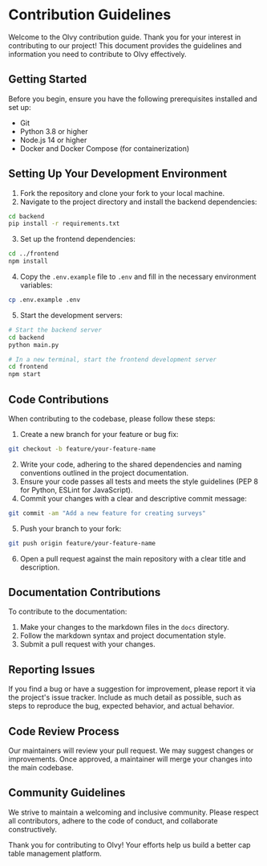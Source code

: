 # Contribution Guidelines

Welcome to the Olvy contribution guide. Thank you for your interest in contributing to our project! This document provides the guidelines and information you need to contribute to Olvy effectively.

## Getting Started

Before you begin, ensure you have the following prerequisites installed and set up:

- Git
- Python 3.8 or higher
- Node.js 14 or higher
- Docker and Docker Compose (for containerization)

## Setting Up Your Development Environment

1. Fork the repository and clone your fork to your local machine.
2. Navigate to the project directory and install the backend dependencies:

```bash
cd backend
pip install -r requirements.txt
```

3. Set up the frontend dependencies:

```bash
cd ../frontend
npm install
```

4. Copy the `.env.example` file to `.env` and fill in the necessary environment variables:

```bash
cp .env.example .env
```

5. Start the development servers:

```bash
# Start the backend server
cd backend
python main.py

# In a new terminal, start the frontend development server
cd frontend
npm start
```

## Code Contributions

When contributing to the codebase, please follow these steps:

1. Create a new branch for your feature or bug fix:

```bash
git checkout -b feature/your-feature-name
```

2. Write your code, adhering to the shared dependencies and naming conventions outlined in the project documentation.
3. Ensure your code passes all tests and meets the style guidelines (PEP 8 for Python, ESLint for JavaScript).
4. Commit your changes with a clear and descriptive commit message:

```bash
git commit -am "Add a new feature for creating surveys"
```

5. Push your branch to your fork:

```bash
git push origin feature/your-feature-name
```

6. Open a pull request against the main repository with a clear title and description.

## Documentation Contributions

To contribute to the documentation:

1. Make your changes to the markdown files in the `docs` directory.
2. Follow the markdown syntax and project documentation style.
3. Submit a pull request with your changes.

## Reporting Issues

If you find a bug or have a suggestion for improvement, please report it via the project's issue tracker. Include as much detail as possible, such as steps to reproduce the bug, expected behavior, and actual behavior.

## Code Review Process

Our maintainers will review your pull request. We may suggest changes or improvements. Once approved, a maintainer will merge your changes into the main codebase.

## Community Guidelines

We strive to maintain a welcoming and inclusive community. Please respect all contributors, adhere to the code of conduct, and collaborate constructively.

Thank you for contributing to Olvy! Your efforts help us build a better cap table management platform.
